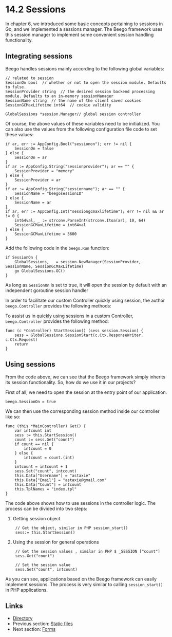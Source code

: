 # 14.2 Sessions

In chapter 6, we introduced some basic concepts pertaining to sessions in Go, and we implemented a sessions manager. The Beego framework uses this session manager to implement some convenient session handling functionality. 

## Integrating sessions

Beego handles sessions mainly according to the following global variables:

	// related to session
	SessionOn bool	// whether or not to open the session module. Defaults to false. 
	SessionProvider string	// the desired session backend processing module. Defaults to an in-memory sessionManager 
	SessionName string	// the name of the client saved cookies
	SessionGCMaxLifetime int64	// cookie validity

	GlobalSessions *session.Manager// global session controller

Of course, the above values of these variables need to be initialized. You can also use the values from the following configuration file code to set these values:

	if ar, err := AppConfig.Bool("sessionon"); err != nil {
		SessionOn = false
	} else {
		SessionOn = ar
	}
	if ar := AppConfig.String("sessionprovider"); ar == "" {
		SessionProvider = "memory"
	} else {
		SessionProvider = ar
	}
	if ar := AppConfig.String("sessionname"); ar == "" {
		SessionName = "beegosessionID"
	} else {
		SessionName = ar
	}
	if ar, err := AppConfig.Int("sessiongcmaxlifetime"); err != nil && ar != 0 {
		int64val, _ := strconv.ParseInt(strconv.Itoa(ar), 10, 64)
		SessionGCMaxLifetime = int64val
	} else {
		SessionGCMaxLifetime = 3600
	}

Add the following code in the `beego.Run` function:

	if SessionOn {
		GlobalSessions, _ = session.NewManager(SessionProvider, SessionName, SessionGCMaxLifetime)
		go GlobalSessions.GC()
	}

As long as `SessionOn` is set to true, it will open the session by default with an independent goroutine session handler 

In order to facilitate our custom Controller quickly using session, the author `beego.Controller` provides the following methods:

To assist us in quickly using sessions in a custom Controller, `beego.Controller` provides the following method:

	func (c *Controller) StartSession() (sess session.Session) {
		sess = GlobalSessions.SessionStart(c.Ctx.ResponseWriter, c.Ctx.Request)
		return
	}		

## Using sessions 

From the code above, we can see that the Beego framework simply inherits its session functionality. So, how do we use it in our projects?   

First of all, we need to open the session at the entry point of our application. 

	beego.SessionOn = true

We can then use the corresponding session method inside our controller like so: 

	func (this *MainController) Get() {
		var intcount int
		sess := this.StartSession()
		count := sess.Get("count")
		if count == nil {
			intcount = 0
		} else {
			intcount = count.(int)
		}
		intcount = intcount + 1
		sess.Set("count", intcount)
		this.Data["Username"] = "astaxie"
		this.Data["Email"] = "astaxie@gmail.com"
		this.Data["Count"] = intcount
		this.TplNames = "index.tpl"
	}

The code above shows how to use sessions in the controller logic. The process can be divided into two steps: 

1. Getting session object

		// Get the object, similar in PHP session_start()
		sess:= this.StartSession()

2. Using the session for general operations 

		// Get the session values , similar in PHP $ _SESSION ["count"]
		sess.Get("count")
		
		// Set the session value
		sess.Set("count", intcount)

As you can see, applications based on the Beego framework can easily implement sessions. The process is very similar to calling `session_start()` in PHP applications. 

## Links

- [Directory](preface.md)
- Previous section: [Static files](14.1.md)
- Next section: [Forms](14.3.md)
